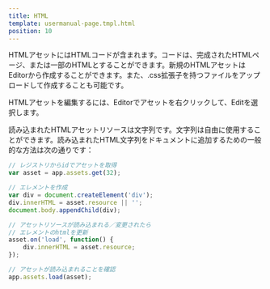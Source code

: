 ```yaml
---
title: HTML
template: usermanual-page.tmpl.html
position: 10
---
```


HTMLアセットにはHTMLコードが含まれます。コードは、完成されたHTMLページ、または一部のHTMLとすることができます。新規のHTMLアセットはEditorから作成することができます。また、.css拡張子を持つファイルをアップロードして作成することも可能です。

HTMLアセットを編集するには、Editorでアセットを右クリックして、Editを選択します。

読み込まれたHTMLアセットリソースは文字列です。文字列は自由に使用することができます。読み込まれたHTML文字列をドキュメントに追加するための一般的な方法は次の通りです：

```javascript
// レジストリからidでアセットを取得
var asset = app.assets.get(32);

// エレメントを作成
var div = document.createElement('div');
div.innerHTML = asset.resource || '';
document.body.appendChild(div);

// アセットリソースが読み込まれる／変更されたら
// エレメントのhtmlを更新
asset.on('load', function() {
    div.innerHTML = asset.resource;
});

// アセットが読み込まれることを確認
app.assets.load(asset);
```

